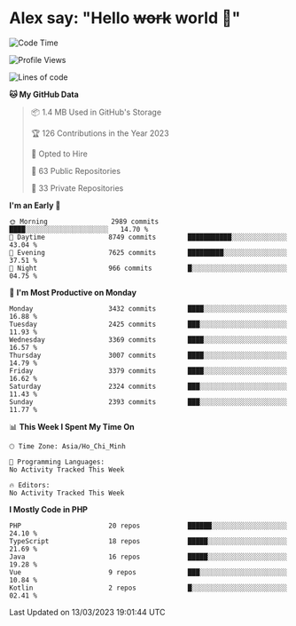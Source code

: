 # Alex say: "Hello ~~work~~ world 🐾"

<!--START_SECTION:waka-->
![Code Time](http://img.shields.io/badge/Code%20Time-839%20hrs%205%20mins-blue)

![Profile Views](http://img.shields.io/badge/Profile%20Views-0-blue)

![Lines of code](https://img.shields.io/badge/From%20Hello%20World%20I%27ve%20Written-41.9%20million%20lines%20of%20code-blue)

**🐱 My GitHub Data** 

> 📦 1.4 MB Used in GitHub's Storage 
 > 
> 🏆 126 Contributions in the Year 2023
 > 
> 💼 Opted to Hire
 > 
> 📜 63 Public Repositories 
 > 
> 🔑 33 Private Repositories 
 > 
**I'm an Early 🐤** 

```text
🌞 Morning                2989 commits        ████░░░░░░░░░░░░░░░░░░░░░   14.70 % 
🌆 Daytime                8749 commits        ███████████░░░░░░░░░░░░░░   43.04 % 
🌃 Evening                7625 commits        █████████░░░░░░░░░░░░░░░░   37.51 % 
🌙 Night                  966 commits         █░░░░░░░░░░░░░░░░░░░░░░░░   04.75 % 
```
📅 **I'm Most Productive on Monday** 

```text
Monday                   3432 commits        ████░░░░░░░░░░░░░░░░░░░░░   16.88 % 
Tuesday                  2425 commits        ███░░░░░░░░░░░░░░░░░░░░░░   11.93 % 
Wednesday                3369 commits        ████░░░░░░░░░░░░░░░░░░░░░   16.57 % 
Thursday                 3007 commits        ████░░░░░░░░░░░░░░░░░░░░░   14.79 % 
Friday                   3379 commits        ████░░░░░░░░░░░░░░░░░░░░░   16.62 % 
Saturday                 2324 commits        ███░░░░░░░░░░░░░░░░░░░░░░   11.43 % 
Sunday                   2393 commits        ███░░░░░░░░░░░░░░░░░░░░░░   11.77 % 
```


📊 **This Week I Spent My Time On** 

```text
🕑︎ Time Zone: Asia/Ho_Chi_Minh

💬 Programming Languages: 
No Activity Tracked This Week

🔥 Editors: 
No Activity Tracked This Week
```

**I Mostly Code in PHP** 

```text
PHP                      20 repos            ██████░░░░░░░░░░░░░░░░░░░   24.10 % 
TypeScript               18 repos            █████░░░░░░░░░░░░░░░░░░░░   21.69 % 
Java                     16 repos            █████░░░░░░░░░░░░░░░░░░░░   19.28 % 
Vue                      9 repos             ███░░░░░░░░░░░░░░░░░░░░░░   10.84 % 
Kotlin                   2 repos             █░░░░░░░░░░░░░░░░░░░░░░░░   02.41 % 
```




 Last Updated on 13/03/2023 19:01:44 UTC
<!--END_SECTION:waka-->
